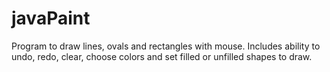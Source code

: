 # javaPaint
Program to draw lines, ovals and rectangles with mouse. Includes ability to undo, redo, clear, choose colors and set filled or unfilled shapes to draw.

